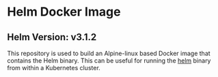 # Helm Docker Image

## Helm Version: v3.1.2

This repository is used to build an Alpine-linux based Docker image that contains the Helm binary. This can be useful for running the [helm](https://github.com/kubernetes/helm) binary from within a Kubernetes cluster.

